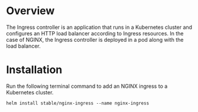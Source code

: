 # Overview
The Ingress controller is an application that runs in a Kubernetes cluster and configures an HTTP load balancer according to Ingress resources. In the case of NGINX, the Ingress controller is deployed in a pod along with the load balancer.

# Installation
Run the following terminal command to add an NGINX ingress to a Kubernetes cluster.

`helm install stable/nginx-ingress --name nginx-ingress`

